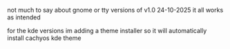 

not much to say about gnome or tty versions of v1.0 24-10-2025 it all works as intended

for the kde versions im adding a theme installer so it will automatically install cachyos kde theme
